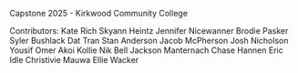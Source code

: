 Capstone 2025 - Kirkwood Community College

Contributors:
  Kate Rich
  Skyann Heintz
  Jennifer Nicewanner
  Brodie Pasker
  Syler Bushlack
  Dat Tran
  Stan Anderson
  Jacob McPherson
  Josh Nicholson
  Yousif Omer
  Akoi Kollie
  Nik Bell
  Jackson Manternach
  Chase Hannen
  Eric Idle
  Christivie Mauwa
  Ellie Wacker

